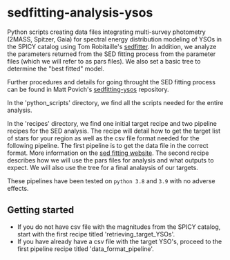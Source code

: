 # sedfitting-analysis-ysos

Python scripts creating data files integrating multi-survey photometry (2MASS, Spitzer, Gaia) for spectral energy distribution modeling of YSOs in the SPICY catalog using Tom Robitaille's [sedfitter](https://github.com/astrofrog/sedfitter). In addition, we analyze the parameters returned from the SED fitting process from the parameter files (which we will refer to as pars files). We also set a basic tree to determine the "best fitted" model. 

Further procedures and details for going throught the SED fitting process can be found in Matt Povich's [sedfitting-ysos](https://github.com/mattpovich/sedfitting-ysos/tree/master) repository. 

In the 'python_scripts' directory, we find all the scripts needed for the entire analysis.

In the 'recipes' directory, we find one initial target recipe and two pipeline recipes for the SED analysis. The recipe will detail how to get the target list of stars for your region as well as the csv file format needed for the following pipeline. The first pipeline is to get the data file in the correct format. More information on the [sed fitting website](https://sedfitter.readthedocs.io/en/stable/data.html). The second recipe describes how we will use the pars files for analysis and what outputs to expect. We will also use the tree for a final analaysis of our targets.

These pipelines have been tested on `python 3.8` and `3.9` with no adverse effects.

## Getting started 

* If you do not have csv file with the magnitudes from the SPICY catalog, start with the first recipe titled 'retrieving_target_YSOs'. 
* If you have already have a csv file with the target YSO's, proceed to the first pipeline recipe titled 'data_format_pipeline'. 


